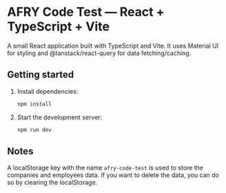 # AFRY Code Test — React + TypeScript + Vite

A small React application built with TypeScript and Vite. It uses Material UI for styling and @tanstack/react-query for data fetching/caching.

## Getting started

1. Install dependencies:
   ```bash
   npm install
   ```
2. Start the development server:
   ```bash
   npm run dev
   ```

## Notes

A localStorage key with the name `afry-code-test` is used to store the companies and employees data.
If you want to delete the data, you can do so by clearing the localStorage.
